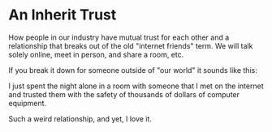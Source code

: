 # An Inherit Trust

How people in our industry have mutual trust for each other and a relationship that breaks out of the old "internet friends" term. We will talk solely online, meet in person, and share a room, etc.

If you break it down for someone outside of "our world" it sounds like this:

I just spent the night alone in a room with someone that I met on the internet and trusted them with the safety of thousands of dollars of computer equipment.

Such a weird relationship, and yet, I love it.
